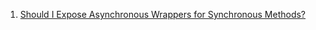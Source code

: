 1. [Should I Expose Asynchronous Wrappers for Synchronous Methods?](https://devblogs.microsoft.com/pfxteam/should-i-expose-asynchronous-wrappers-for-synchronous-methods/)
